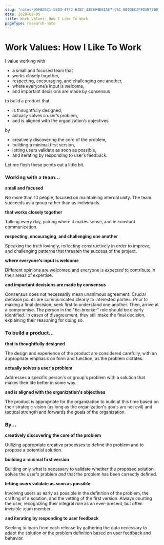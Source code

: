 ```yaml
---
slug: "notes/95F82631-5B03-47F2-B4B7-335E94B81AE7-951-0000EC2FFDA879B0"
date: 2020-08-05
title: Work Values: How I Like To Work
pageType: research-note
---
```

# Work Values: How I Like To Work
I value working with
* a small and focused team that
* works closely together,
* respecting, encouraging, and challenging one another,
* where everyone’s input is welcome,
* and important decisions are made by consensus

to build a product that
* is thoughtfully designed,
* actually solves a user’s problem,
* and is aligned with the organization’s objectives

by
* creatively discovering the core of the problem,
* building a minimal first version,
* letting users validate as soon as possible,
* and iterating by responding to user’s feedback.

Let me flesh these points out a little bit.

### Working with a team...
**small and focused**

No more than 10 people, focused on maintaining internal unity. The team succeeds as a group rather than as individuals.

**that works closely together**

Talking every day, pairing where it makes sense, and in constant communication.

**respecting, encouraging, and challenging one another**

Speaking the truth lovingly, reflecting constructively in order to improve, and challenging patterns that threaten the success of the project.

**where everyone's input is welcome**

Different opinions are welcomed and everyone is *expected* to contribute in their areas of expertise.

**and important decisions are made by consensus**

Consensus does not necessarily mean unanimous agreement. Crucial decision points are communicated clearly to interested parties. Prior to making a final decision, seek first to understand one another. Then, arrive at a compromise. The person in the "tie-breaker" role should be clearly identified. In cases of disagreement, they still make the final decision, explaining their reasoning for doing so.

### To build a product...
**that is thoughtfully designed**

The design and experience of the product are considered carefully, with an appropriate emphasis on form and function, as the problem dictates.

**actually solves a user's problem**

Addresses a specific person's or group's problem with a solution that makes their life better in some way.

**and is aligned with the organization's objectives**

The product is appropriate for the organization to build at this time based on their strategic vision (as long as the organization's goals are not evil) and tactical strength and forwards the goals of the organization.

### By...
**creatively discovering the core of the problem**

Utilizing appropriate creative processes to define the problem and to propose a potential solution.

**building a minimal first version**

Building only what is necessary to validate whether the proposed solution solves the user's problem *and* that the problem has been correctly defined.

**letting users validate as soon as possible**

Involving users as early as possible in the definition of the problem, the crafting of a solution, and the vetting of the first version. Always courting the user, recognizing their integral role as an ever-present, but often invisible team member.

**and iterating by responding to user feedback**

Seeking to learn from each release by gathering the data necessary to adapt the solution *or* the problem definition based on user feedback and behavior.
